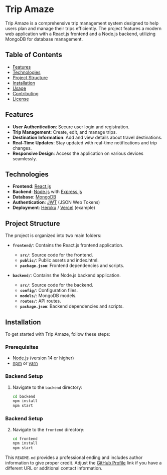 # Trip Amaze

Trip Amaze is a comprehensive trip management system designed to help users plan and manage their trips efficiently. The project features a modern web application with a React.js frontend and a Node.js backend, utilizing MongoDB for database management.

## Table of Contents

- [Features](#features)
- [Technologies](#technologies)
- [Project Structure](#project-structure)
- [Installation](#installation)
- [Usage](#usage)
- [Contributing](#contributing)
- [License](#license)

## Features

- **User Authentication**: Secure user login and registration.
- **Trip Management**: Create, edit, and manage trips.
- **Destination Information**: Add and view details about travel destinations.
- **Real-Time Updates**: Stay updated with real-time notifications and trip changes.
- **Responsive Design**: Access the application on various devices seamlessly.

## Technologies

- **Frontend**: [React.js](https://reactjs.org/)
- **Backend**: [Node.js](https://nodejs.org/) with [Express.js](https://expressjs.com/)
- **Database**: [MongoDB](https://www.mongodb.com/)
- **Authentication**: [JWT](https://jwt.io/) (JSON Web Tokens)
- **Deployment**: [Heroku](https://www.heroku.com/) / [Vercel](https://vercel.com/) (example)

## Project Structure

The project is organized into two main folders:

- **`frontend/`**: Contains the React.js frontend application.
  - **`src/`**: Source code for the frontend.
  - **`public/`**: Public assets and index.html.
  - **`package.json`**: Frontend dependencies and scripts.

- **`backend/`**: Contains the Node.js backend application.
  - **`src/`**: Source code for the backend.
  - **`config/`**: Configuration files.
  - **`models/`**: MongoDB models.
  - **`routes/`**: API routes.
  - **`package.json`**: Backend dependencies and scripts.

## Installation

To get started with Trip Amaze, follow these steps:

### Prerequisites

- [Node.js](https://nodejs.org/) (version 14 or higher)
- [npm](https://www.npmjs.com/) or [yarn](https://classic.yarnpkg.com/en/)

### Backend Setup

1. Navigate to the `backend` directory:
   ```bash
   cd backend
   npm install
   npm start
   
### Backend Setup
2. Navigate to the `frontend` directory:
   ```bash
   cd frontend
   npm install
   npm start


This `README.md` provides a professional ending and includes author information to give proper credit. Adjust the [GitHub Profile](https://github.com/MihirDomadiya) link if you have a different URL or additional contact information.
